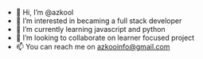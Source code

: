 - 👋 Hi, I’m @azkool
- 👀 I’m interested in becaming a full stack developer
- 🌱 I’m currently learning javascript and python
- 💞️ I’m looking to collaborate on learner focused project
- 📫 You can reach me on azkooinfo@gmail.com

<!---
azkool/azkool is a ✨ special ✨ repository because its `README.md` (this file) appears on your GitHub profile.
You can click the Preview link to take a look at your changes.
--->

